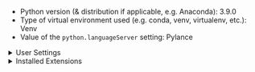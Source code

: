 -   Python version (& distribution if applicable, e.g. Anaconda): 3.9.0
-   Type of virtual environment used (e.g. conda, venv, virtualenv, etc.): Venv
-   Value of the `python.languageServer` setting: Pylance

<details>
<summary>User Settings</summary>
<p>

```
Multiroot scenario, following user settings may not apply:

experiments
• enabled: false

venvPath: "<placeholder>"

```
</p>
</details>

<details>
<summary>Installed Extensions</summary>

|Extension Name|Extension Id|Version|
|---|---|---|
|python|ms-|2020.2|
</details>
